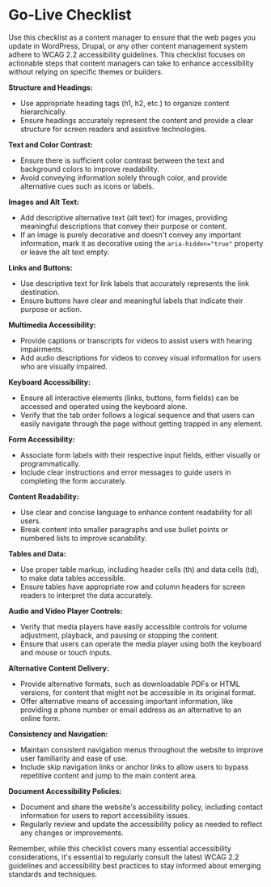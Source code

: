 # Go-Live Checklist

Use this checklist as a content manager to ensure that the web pages you update in WordPress, Drupal, or any other content management system adhere to WCAG 2.2 accessibility guidelines. This checklist focuses on actionable steps that content managers can take to enhance accessibility without relying on specific themes or builders.

**Structure and Headings:**
   - Use appropriate heading tags (h1, h2, etc.) to organize content hierarchically.
   - Ensure headings accurately represent the content and provide a clear structure for screen readers and assistive technologies.

**Text and Color Contrast:**
   - Ensure there is sufficient color contrast between the text and background colors to improve readability.
   - Avoid conveying information solely through color, and provide alternative cues such as icons or labels.

**Images and Alt Text:**
   - Add descriptive alternative text (alt text) for images, providing meaningful descriptions that convey their purpose or content.
   - If an image is purely decorative and doesn't convey any important information, mark it as decorative using the `aria-hidden="true"` property or leave the alt text empty.

**Links and Buttons:**
   - Use descriptive text for link labels that accurately represents the link destination.
   - Ensure buttons have clear and meaningful labels that indicate their purpose or action.

**Multimedia Accessibility:**
   - Provide captions or transcripts for videos to assist users with hearing impairments.
   - Add audio descriptions for videos to convey visual information for users who are visually impaired.

**Keyboard Accessibility:**
   - Ensure all interactive elements (links, buttons, form fields) can be accessed and operated using the keyboard alone.
   - Verify that the tab order follows a logical sequence and that users can easily navigate through the page without getting trapped in any element.

**Form Accessibility:**
   - Associate form labels with their respective input fields, either visually or programmatically.
   - Include clear instructions and error messages to guide users in completing the form accurately.

**Content Readability:**
   - Use clear and concise language to enhance content readability for all users.
   - Break content into smaller paragraphs and use bullet points or numbered lists to improve scanability.

**Tables and Data:**
   - Use proper table markup, including header cells (th) and data cells (td), to make data tables accessible.
   - Ensure tables have appropriate row and column headers for screen readers to interpret the data accurately.

**Audio and Video Player Controls:**
   - Verify that media players have easily accessible controls for volume adjustment, playback, and pausing or stopping the content.
   - Ensure that users can operate the media player using both the keyboard and mouse or touch inputs.

**Alternative Content Delivery:**
   - Provide alternative formats, such as downloadable PDFs or HTML versions, for content that might not be accessible in its original format.
   - Offer alternative means of accessing important information, like providing a phone number or email address as an alternative to an online form.

**Consistency and Navigation:**
   - Maintain consistent navigation menus throughout the website to improve user familiarity and ease of use.
   - Include skip navigation links or anchor links to allow users to bypass repetitive content and jump to the main content area.

**Document Accessibility Policies:**
   - Document and share the website's accessibility policy, including contact information for users to report accessibility issues.
   - Regularly review and update the accessibility policy as needed to reflect any changes or improvements.

Remember, while this checklist covers many essential accessibility considerations, it's essential to regularly consult the latest WCAG 2.2 guidelines and accessibility best practices to stay informed about emerging standards and techniques.
